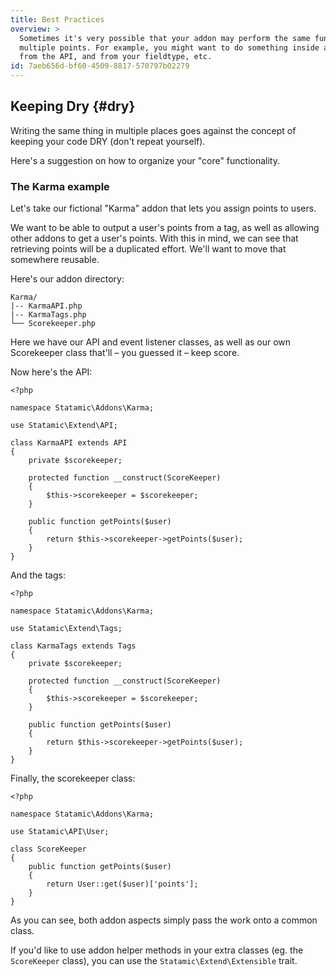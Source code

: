 ```yaml
---
title: Best Practices
overview: >
  Sometimes it's very possible that your addon may perform the same function from
  multiple points. For example, you might want to do something inside a tag, and
  from the API, and from your fieldtype, etc.
id: 7aeb656d-bf60-4509-8817-570797b02279
---
```

## Keeping Dry {#dry}

Writing the same thing in multiple places goes against the concept of keeping your code DRY (don't repeat yourself).

Here's a suggestion on how to organize your "core" functionality.

### The Karma example

Let's take our fictional "Karma" addon that lets you assign points to users.

We want to be able to output a user's points from a tag, as well as allowing other addons to get a user's points.
With this in mind, we can see that retrieving points will be a duplicated effort. We'll want to move that somewhere reusable.

Here's our addon directory:

``` .language-files
Karma/
|-- KarmaAPI.php
|-- KarmaTags.php
└── Scorekeeper.php
```

Here we have our API and event listener classes, as well as our own Scorekeeper class that'll – you guessed it – keep score.

Now here's the API:

``` .language-php
<?php

namespace Statamic\Addons\Karma;

use Statamic\Extend\API;

class KarmaAPI extends API
{
    private $scorekeeper;

    protected function __construct(ScoreKeeper)
    {
        $this->scorekeeper = $scorekeeper;
    }

    public function getPoints($user)
    {
        return $this->scorekeeper->getPoints($user);
    }
}
```

And the tags:

``` .language-php
<?php

namespace Statamic\Addons\Karma;

use Statamic\Extend\Tags;

class KarmaTags extends Tags
{
    private $scorekeeper;

    protected function __construct(ScoreKeeper)
    {
        $this->scorekeeper = $scorekeeper;
    }

    public function getPoints($user)
    {
        return $this->scorekeeper->getPoints($user);
    }
}
```

Finally, the scorekeeper class:

``` .language-php
<?php

namespace Statamic\Addons\Karma;

use Statamic\API\User;

class ScoreKeeper
{
    public function getPoints($user)
    {
        return User::get($user)['points'];
    }
}
```

As you can see, both addon aspects simply pass the work onto a common class.

If you'd like to use addon helper methods in your extra classes (eg. the `ScoreKeeper` class), you can use the `Statamic\Extend\Extensible` trait.
